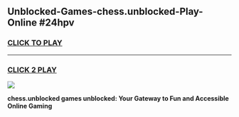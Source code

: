 
## Unblocked-Games-chess.unblocked-Play-Online #24hpv
<h3>
<a href="https://news.freeplayer.one?title=chess.unblocked&ref=3">CLICK TO PLAY</a></h3>
<hr>

<h3>
<a href="https://news.freeplayer.one?title=chess.unblocked&ref=3">CLICK 2 PLAY</a>
  
</h3>

<a href="https://news.freeplayer.one?title=chess.unblocked&ref=3"><img src="https://clearcache.store/games.png"></a>


**chess.unblocked games unblocked: Your Gateway to Fun and Accessible Online Gaming**
